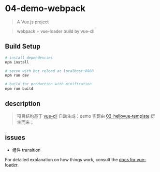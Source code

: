 # 04-demo-webpack

> A Vue.js project

> webpack + vue-loader build by vue-cli

## Build Setup

``` bash
# install dependencies
npm install

# serve with hot reload at localhost:8080
npm run dev

# build for production with minification
npm run build
```

## description

> 项目结构基于 [vue-cli](https://github.com/vuejs/vue-cli) 自动生成；demo 实现由 [03-hellovue-template](https://github.com/WeiFei365-ls/vuejs/tree/master/03-hellovue-template) 衍生而来；


## issues

* 组件 transition

For detailed explanation on how things work, consult the [docs for vue-loader](http://vuejs.github.io/vue-loader).
